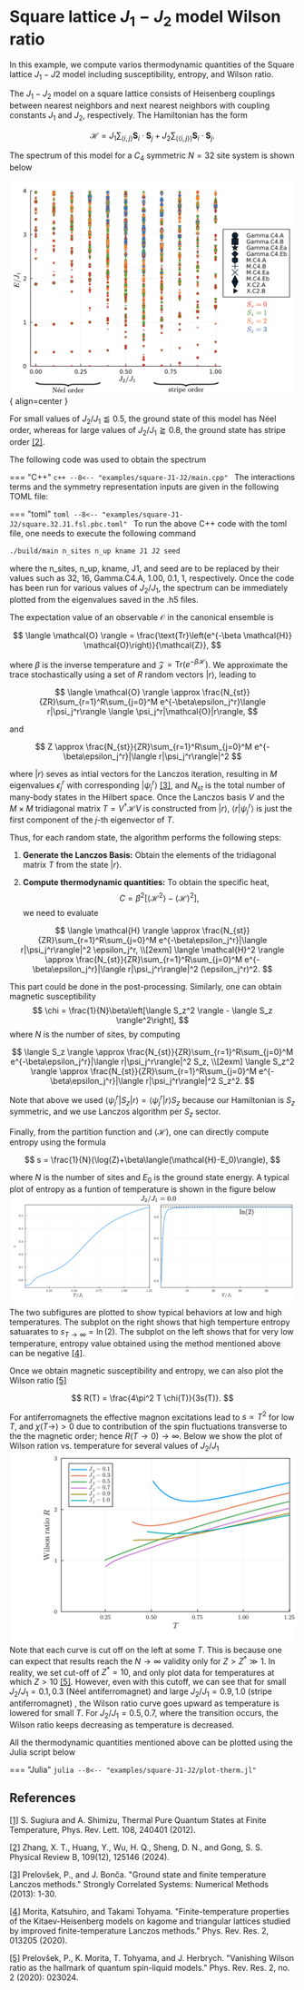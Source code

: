 # Square lattice $J_1-J_2$ model Wilson ratio

In this example, we compute varios thermodynamic quantities of the Square lattice $J_1-J2$ model including susceptibility, entropy, and Wilson ratio.

The $J_1-J_2$ model on a square lattice consists of Heisenberg couplings between nearest neighbors and next nearest neighbors with coupling constants $J_1$ and $J_2$, respectively. The Hamiltonian has the form

$$
\mathcal{H} = J_1 \sum_{\langle i,j \rangle} \boldsymbol{S}_i \cdot \boldsymbol{S}_j + J_2 \sum_{\langle\langle i,j \rangle\rangle} \boldsymbol{S}_i \cdot \boldsymbol{S}_j.
$$

The spectrum of this model for a $C_4$ symmetric $N=32$ site system is shown below

![Image title](../img/square-J1-J2-spectrum.png){ align=center }

For small values of $J_2/J_1 \lessapprox 0.5$, the ground state of this model has Néel order, whereas for large values of $J_2/J_1 \gtrapprox 0.8$, the ground state has stripe order [[2]](#2).

The following code was used to obtain the spectrum

=== "C++"
	```c++
	--8<-- "examples/square-J1-J2/main.cpp"
	```
The interactions terms and the symmetry representation inputs are given in the following TOML file:

=== "toml"
	```toml
	--8<-- "examples/square-J1-J2/square.32.J1.fsl.pbc.toml"
	```
To run the above C++ code with the toml file, one needs to execute the following command 

``` bash
./build/main n_sites n_up kname J1 J2 seed
```
where the n_sites, n_up, kname, J1, and seed are to be replaced by their values such as 32, 16, Gamma.C4.A, 1.00, 0.1, 1, respectively. Once the code has been run for various values of $J_2/J_1$, the spectrum can be immediately plotted from the eigenvalues saved in the .h5 files.


The expectation value of an observable $\mathcal{O}$ in the canonical ensemble is

$$
\langle \mathcal{O} \rangle = \frac{\text{Tr}\left(e^{-\beta \mathcal{H}} \mathcal{O}\right)}{\mathcal{Z}},
$$


where $\beta$ is the inverse temperature and $\mathcal{Z} = \text{Tr}\left(e^{-\beta \mathcal{H}}\right)$. We approximate the trace stochastically using a set of $R$ random vectors $|r\rangle$, leading to

$$
\langle \mathcal{O} \rangle \approx \frac{N_{st}}{ZR}\sum_{r=1}^R\sum_{j=0}^M e^{-\beta\epsilon_j^r}\langle r|\psi_j^r\rangle \langle \psi_j^r|\mathcal{O}|r\rangle,
$$

and 

$$
Z \approx \frac{N_{st}}{ZR}\sum_{r=1}^R\sum_{j=0}^M e^{-\beta\epsilon_j^r}|\langle r|\psi_j^r\rangle|^2
$$

where $|r\rangle$ seves as intial vectors for the Lanczos iteration, resulting in $M$ eigenvalues $\epsilon_j^r$ with corresponding $|\psi_j^r\rangle$ [[3]](#3), and $N_{st}$ is the total number of many-body states in the Hilbert space. Once the Lanczos basis $V$ and the $M\times M$ tridiagonal matrix  $T = V^\dagger \mathcal{H} V$ is constructed from $|r\rangle$, $\langle r|\psi_j^r \rangle$ is just the first component of the $j$-th eigenvector of $T$.

Thus, for each random state, the algorithm performs the following steps:

1. **Generate the Lanczos Basis:** Obtain the elements of the tridiagonal matrix $T$ from the state $|r\rangle$.

2. **Compute thermodynamic quantities:** To obtain the specific heat, 
$$
   C = \beta^2\left[\langle \mathcal{H}^2 \rangle - \langle \mathcal{H} \rangle^2\right],
$$
we need to evaluate

$$
   \langle \mathcal{H} \rangle \approx \frac{N_{st}}{ZR}\sum_{r=1}^R\sum_{j=0}^M e^{-\beta\epsilon_j^r}|\langle r|\psi_j^r\rangle|^2 \epsilon_j^r, \\[2exm]
    \langle \mathcal{H}^2 \rangle \approx \frac{N_{st}}{ZR}\sum_{r=1}^R\sum_{j=0}^M e^{-\beta\epsilon_j^r}|\langle r|\psi_j^r\rangle|^2 (\epsilon_j^r)^2.
$$

This part could be done in the post-processing. Similarly, one can obtain magnetic susceptibility 
$$
   \chi = \frac{1}{N}\beta\left[\langle S_z^2 \rangle - \langle S_z \rangle^2\right],
$$
where $N$ is the number of sites, by computing

$$
   \langle S_z \rangle \approx \frac{N_{st}}{ZR}\sum_{r=1}^R\sum_{j=0}^M e^{-\beta\epsilon_j^r}|\langle r|\psi_j^r\rangle|^2 S_z, \\[2exm]
    \langle S_z^2 \rangle \approx \frac{N_{st}}{ZR}\sum_{r=1}^R\sum_{j=0}^M e^{-\beta\epsilon_j^r}|\langle r|\psi_j^r\rangle|^2 S_z^2.
$$

Note that above we used $\langle \psi_j^r|S_z|r\rangle = \langle \psi_j^r|r\rangle S_z$ because our Hamiltonian is $S_z$ symmetric, and we use Lanczos algorithm per $S_z$ sector.

Finally, from the partition function and $\langle\mathcal{H}\rangle$, one can directly compute entropy using the formula

$$
s = \frac{1}{N}(\log(Z)+\beta\langle(\mathcal{H}-E_0)\rangle),
$$

where $N$ is the number of sites and $E_0$ is the ground state energy. A typical plot of entropy as a funtion of temperature is shown in the figure below
![Image title](../img/entropy.J1.1.00.J2.0.00.png)
The two subfigures are plotted to show typical behaviors at low and high temperatures. The subplot on the right shows that high temperture entropy satuarates to $s_{T\rightarrow \infty} =\ln(2)$. The subplot on the left shows that for very low temperature, entropy value obtained using the method mentioned above can be negative [[4]](#4).

Once we obtain magnetic susceptibility and entropy, we can also plot the Wilson ratio [[5]](#5)

$$
R(T) = \frac{4\pi^2 T \chi(T)}{3s(T)}.
$$

For antiferromagnets the effective magnon excitations lead to $s\propto T^2$ for low $T$, and $\chi(T\rightarrow)>0$ due to contribution of the spin fluctuations transverse to the the magnetic order; hence $R(T\rightarrow 0) \rightarrow \infty$. Below we show the plot of Wilson ration vs. temperature for several values of $J_2/J_1$
![Image title](../img/WR.square.32.J1.1.00.Jchi.0.00.png)
Note that each curve is cut off on the left at some $T$. This is because one can expect that results reach the $N\rightarrow \infty$ validity only for $Z>Z^*\gg 1$. In reality, we set cut-off of $Z^* = 10$, and only plot data for temperatures at which $Z>10$ [[5]](#5). However, even with this cutoff, we can see that for small $J_2/J_1 = 0.1, 0.3$ (Néel antiferromagnet) and large $J_2/J_1 =0.9,1.0$ (stripe antiferromagnet) , the Wilson ratio curve goes upward as temperature is lowered for small $T$. For $J_2/J_1 = 0.5, 0.7$, where the transition occurs, the Wilson ratio keeps decreasing as temperature is decreased.

All the thermodynamic quantities mentioned above can be plotted using the Julia script below

=== "Julia"
	```julia
	--8<-- "examples/square-J1-J2/plot-therm.jl"
	```
## References
<a id="1" href="https://doi.org/10.1103/PhysRevLett.108.240401">[1]</a>
S. Sugiura and A. Shimizu, Thermal Pure Quantum States at Finite Temperature, Phys. Rev. Lett. 108, 240401 (2012).

<a id="2" href="https://journals.aps.org/prresearch/abstract/10.1103/PhysRevResearch.1.033038">[2]</a>
Zhang, X. T., Huang, Y., Wu, H. Q., Sheng, D. N., and Gong, S. S. Physical Review B, 109(12), 125146 (2024).

<a id="3" href="https://link.springer.com/chapter/10.1007/978-3-642-35106-8_1">[3]</a>
Prelovšek, P., and J. Bonča. "Ground state and finite temperature Lanczos methods." Strongly Correlated Systems: Numerical Methods (2013): 1-30.


<a id="4" href="https://journals.aps.org/prresearch/pdf/10.1103/PhysRevResearch.2.013205">[4]</a>
Morita, Katsuhiro, and Takami Tohyama. "Finite-temperature properties of the Kitaev-Heisenberg models on kagome and triangular lattices studied by improved finite-temperature Lanczos methods." Phys. Rev. Res. 2, 013205 (2020).

<a id="5" href="https://journals.aps.org/prresearch/abstract/10.1103/PhysRevResearch.2.023024">[5]</a>
Prelovšek, P., K. Morita, T. Tohyama, and J. Herbrych. "Vanishing Wilson ratio as the hallmark of quantum spin-liquid models." Phys. Rev. Res. 2, no. 2 (2020): 023024.